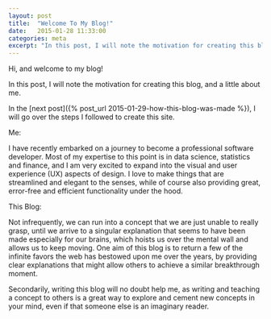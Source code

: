 ```yaml
---
layout: post
title:  "Welcome To My Blog!"
date:   2015-01-28 11:33:00
categories: meta
excerpt: "In this post, I will note the motivation for creating this blog, and a little about me."
---
```


Hi, and welcome to my blog!

In this post, I will note the motivation for creating this blog, and a little about me.

In the [next post]({% post_url 2015-01-29-how-this-blog-was-made %}), I will go over the steps I followed to create this site.

Me:

I have recently embarked on a journey to become a professional software developer. Most of my expertise to this point is in data science, statistics and finance, and I am very excited to expand into the visual and user experience (UX) aspects of design. I love to make things that are streamlined and elegant to the senses, while of course also providing great, error-free and efficient functionality under the hood.

This Blog:

Not infrequently, we can run into a concept that we are just unable to really grasp, until we arrive to a singular explanation that seems to have been made especially for our brains, which hoists us over the mental wall and allows us to keep moving. One aim of this blog is to return a few of the infinite favors the web has bestowed upon me over the years, by providing clear explanations that might allow others to achieve a similar breakthrough moment.

Secondarily, writing this blog will no doubt help me, as writing and teaching a concept to others is a great way to explore and cement new concepts in your mind, even if that someone else is an imaginary reader.

